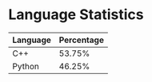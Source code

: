 # Language Statistics
| Language | Percentage |
|----------|------------|
| C++ | 53.75% |
| Python | 46.25% |
